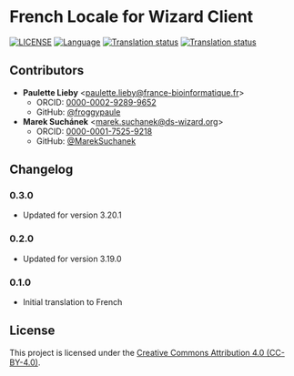 # French Locale for Wizard Client

[![LICENSE](https://img.shields.io/github/license/ds-wizard/wizard-client-locales)](LICENSE)
[![Language](https://img.shields.io/badge/ISO%20639--1-fr-blue)](https://en.wikipedia.org/wiki/French_language)
[![Translation status](https://img.shields.io/badge/translated-100%25-brightgreen)](https://localize.ds-wizard.org/engage/wizard-client/fr/)
[![Translation status](https://localize.ds-wizard.org/widgets/wizard-client/fr/wizard-client-3-20-1/svg-badge.svg)](https://localize.ds-wizard.org/engage/wizard-client/fr/)

## Contributors

* **Paulette Lieby** <[paulette.lieby@france-bioinformatique.fr](mailto:paulette.lieby@france-bioinformatique.fr)>
  * ORCID: [0000-0002-9289-9652](https://orcid.org/0000-0002-9289-9652)
  * GitHub: [@froggypaule](https://github.com/froggypaule)
* **Marek Suchánek** <[marek.suchanek@ds-wizard.org](mailto:marek.suchanek@ds-wizard.org)>
  * ORCID: [0000-0001-7525-9218](https://orcid.org/0000-0001-7525-9218)
  * GitHub: [@MarekSuchanek](https://github.com/MarekSuchanek)


## Changelog

### 0.3.0

* Updated for version 3.20.1

### 0.2.0

* Updated for version 3.19.0

### 0.1.0

* Initial translation to French


## License

This project is licensed under the [Creative Commons Attribution 4.0 (CC-BY-4.0)](https://creativecommons.org/licenses/by/4.0/).
